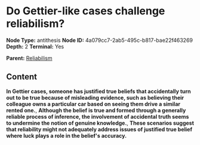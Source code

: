# Do Gettier-like cases challenge reliabilism?

**Node Type:** antithesis
**Node ID:** 4a079cc7-2ab5-495c-b817-bae22f463269
**Depth:** 2
**Terminal:** Yes

**Parent:** [Reliabilism](reliabilism.md)

## Content

**In Gettier cases, someone has justified true beliefs that accidentally turn out to be true because of misleading evidence, such as believing their colleague owns a particular car based on seeing them drive a similar rented one.**, **Although the belief is true and formed through a generally reliable process of inference, the involvement of accidental truth seems to undermine the notion of genuine knowledge.**, **These scenarios suggest that reliability might not adequately address issues of justified true belief where luck plays a role in the belief's accuracy.**
